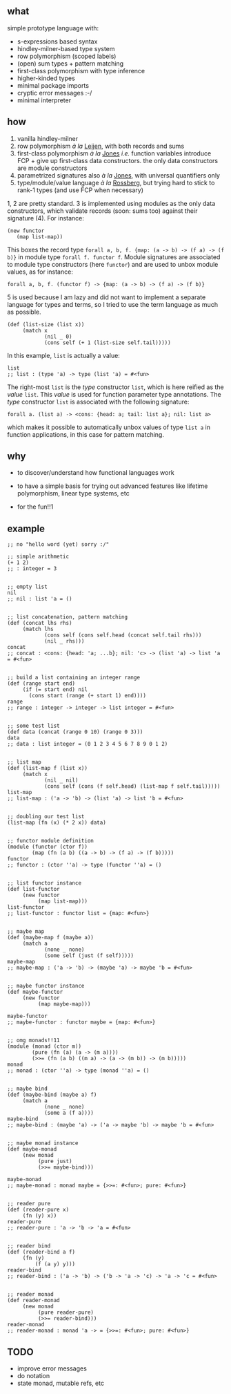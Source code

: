 ## what

simple prototype language with:

- s-expressions based syntax
- hindley-milner-based type system
- row polymorphism (scoped labels)
- (open) sum types + pattern matching
- first-class polymorphism with type inference
- higher-kinded types
- minimal package imports
- cryptic error messages :-/
- minimal interpreter

## how

1. vanilla hindley-milner
2. row polymorphism *à la* [Leijen](https://www.microsoft.com/en-us/research/publication/extensible-records-with-scoped-labels/), with both records and sums
3. first-class polymorphism *à
  la* [Jones](http://web.cecs.pdx.edu/~mpj/pubs/fcp.html) *i.e.* function
  variables introduce FCP + give up first-class data constructors. the only data
  constructors are module constructors
4. parametrized signatures also *à
  la* [Jones](http://web.cecs.pdx.edu/~mpj/pubs/paramsig.html), with
  universal quantifiers only
5. type/module/value language *à
  la* [Rossberg](https://people.mpi-sws.org/~rossberg/1ml/), but trying hard to
  stick to rank-1 types (and use FCP when necessary)

1, 2 are pretty standard. 3 is implemented using modules as the only data
constructors, which validate records (soon: sums too) against their signature
(4). For instance:

```elisp
(new functor
   (map list-map))
```

This boxes the record type `forall a, b, f. {map: (a -> b) -> (f a) -> (f b)}`
in module type `forall f. functor f`. Module signatures are associated to module
type constructors (here `functor`) and are used to unbox module values, as for
instance:

`forall a, b, f. (functor f) -> {map: (a -> b) -> (f a) -> (f b)}`

5 is used because I am lazy and did not want to implement a separate language
for types and terms, so I tried to use the term language as much as
possible.

```elisp
(def (list-size (list x))
     (match x
            (nil _ 0)
            (cons self (+ 1 (list-size self.tail)))))
```

In this example, `list` is actually a value:

```elisp
list
;; list : (type 'a) -> type (list 'a) = #<fun>
```

The right-most `list` is the *type* constructor `list`, which is here reified as
the *value* `list`. This *value* is used for function parameter type
annotations. The *type* constructor `list` is associated with the following
signature:

`forall a. (list a) -> <cons: {head: a; tail: list a}; nil: list a>`

which makes it possible to automatically unbox values of type `list a` in
function applications, in this case for pattern matching.

## why

- to discover/understand how functional languages work
  
- to have a simple basis for trying out advanced features like lifetime
  polymorphism, linear type systems, etc

- for the fun!!1

## example 

```elisp
;; no "hello word (yet) sorry :/"

;; simple arithmetic
(+ 1 2)
;; : integer = 3


;; empty list
nil
;; nil : list 'a = ()


;; list concatenation, pattern matching
(def (concat lhs rhs)
     (match lhs
            (cons self (cons self.head (concat self.tail rhs)))
            (nil _ rhs)))
concat
;; concat : <cons: {head: 'a; ...b}; nil: 'c> -> (list 'a) -> list 'a = #<fun>


;; build a list containing an integer range
(def (range start end)
     (if (= start end) nil
       (cons start (range (+ start 1) end))))
range
;; range : integer -> integer -> list integer = #<fun>


;; some test list
(def data (concat (range 0 10) (range 0 3)))
data
;; data : list integer = (0 1 2 3 4 5 6 7 8 9 0 1 2)


;; list map
(def (list-map f (list x))
     (match x
            (nil _ nil)
            (cons self (cons (f self.head) (list-map f self.tail)))))
list-map
;; list-map : ('a -> 'b) -> (list 'a) -> list 'b = #<fun>


;; doubling our test list
(list-map (fn (x) (* 2 x)) data)


;; functor module definition
(module (functor (ctor f))
        (map (fn (a b) ((a -> b) -> (f a) -> (f b)))))
functor
;; functor : (ctor ''a) -> type (functor ''a) = ()


;; list functor instance
(def list-functor
     (new functor
          (map list-map)))
list-functor
;; list-functor : functor list = {map: #<fun>}


;; maybe map
(def (maybe-map f (maybe a))
     (match a
            (none _ none)
            (some self (just (f self)))))
maybe-map
;; maybe-map : ('a -> 'b) -> (maybe 'a) -> maybe 'b = #<fun>


;; maybe functor instance
(def maybe-functor
     (new functor
          (map maybe-map)))

maybe-functor
;; maybe-functor : functor maybe = {map: #<fun>}


;; omg monads!!11
(module (monad (ctor m))
        (pure (fn (a) (a -> (m a))))
        (>>= (fn (a b) ((m a) -> (a -> (m b)) -> (m b)))))
monad
;; monad : (ctor ''a) -> type (monad ''a) = ()


;; maybe bind
(def (maybe-bind (maybe a) f)
     (match a
            (none _ none)
            (some a (f a))))
maybe-bind
;; maybe-bind : (maybe 'a) -> ('a -> maybe 'b) -> maybe 'b = #<fun>


;; maybe monad instance
(def maybe-monad
     (new monad
          (pure just)
          (>>= maybe-bind)))

maybe-monad
;; maybe-monad : monad maybe = {>>=: #<fun>; pure: #<fun>}


;; reader pure
(def (reader-pure x)
     (fn (y) x))
reader-pure
;; reader-pure : 'a -> 'b -> 'a = #<fun>


;; reader bind
(def (reader-bind a f)
     (fn (y)
         (f (a y) y)))
reader-bind
;; reader-bind : ('a -> 'b) -> ('b -> 'a -> 'c) -> 'a -> 'c = #<fun>


;; reader monad
(def reader-monad
     (new monad
          (pure reader-pure)
          (>>= reader-bind)))
reader-monad
;; reader-monad : monad 'a -> = {>>=: #<fun>; pure: #<fun>}
```

## TODO

- improve error messages
- do notation
- state monad, mutable refs, etc



